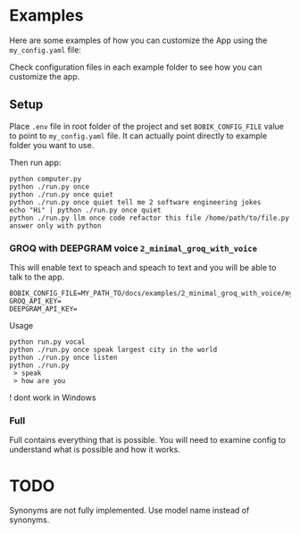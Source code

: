 # Examples

Here are some examples of how you can customize the App using the `my_config.yaml` file:

Check configuration files in each example folder to see how you can customize the app.

## Setup
Place `.env` file in root folder of the project and set `BOBIK_CONFIG_FILE` value to point to `my_config.yaml` file.
It can actually point directly to example folder you want to use.

Then run app:
```
python computer.py
python ./run.py once
python ./run.py once quiet
python ./run.py once quiet tell me 2 software engineering jokes
echo "Hi" | python ./run.py once quiet
python ./run.py llm once code refactor this file /home/path/to/file.py answer only with python
```


### GROQ with DEEPGRAM voice `2_minimal_groq_with_voice`

This will enable text to speach and speach to text and you will be able to talk to the app.
```
BOBIK_CONFIG_FILE=MY_PATH_TO/docs/examples/2_minimal_groq_with_voice/my_config.yaml
GROQ_API_KEY=
DEEPGRAM_API_KEY=
```

Usage
```
python run.py vocal
python ./run.py once speak largest city in the world
python ./run.py once listen
python ./run.py
 > speak
 > how are you
```

! dont work in Windows

### Full

Full contains everything that is possible. You will need to examine config to understand what is possible and how it works. 

# TODO
Synonyms are not fully implemented. Use model name instead of synonyms.
